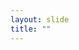 ```yaml
---
layout: slide
title: ""
---
```


<section data-background-image="assets/images/Slide21.png" data-background-size="90%" data-background-position="center"></section>
